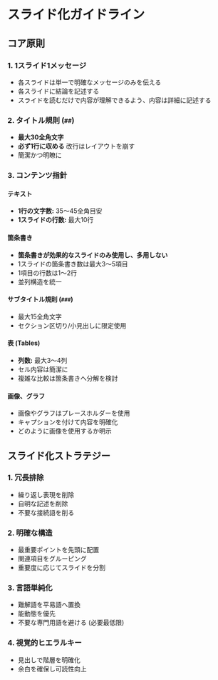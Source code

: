 # スライド化ガイドライン

## コア原則

### 1. 1スライド1メッセージ
- 各スライドは単一で明確なメッセージのみを伝える
- 各スライドに結論を記述する
- スライドを読むだけで内容が理解できるよう、内容は詳細に記述する

### 2. タイトル規則 (`##`)
- **最大30全角文字**
- **必ず1行に収める** 改行はレイアウトを崩す
- 簡潔かつ明瞭に

### 3. コンテンツ指針

#### テキスト
- **1行の文字数:** 35〜45全角目安
- **1スライドの行数:** 最大10行

#### 箇条書き
- **箇条書きが効果的なスライドのみ使用し、多用しない**
- 1スライドの箇条書き数は最大3〜5項目
- 1項目の行数は1〜2行
- 並列構造を統一

#### サブタイトル規則 (`###`)
- 最大15全角文字
- セクション区切り/小見出しに限定使用

#### 表 (Tables)
- **列数:** 最大3〜4列
- セル内容は簡潔に
- 複雑な比較は箇条書きへ分解を検討

#### 画像、グラフ
- 画像やグラフはプレースホルダーを使用
- キャプションを付けて内容を明確化
- どのように画像を使用するか明示

## スライド化ストラテジー

### 1. 冗長排除
- 繰り返し表現を削除
- 自明な記述を削除
- 不要な接続語を削る

### 2. 明確な構造
- 最重要ポイントを先頭に配置
- 関連項目をグルーピング
- 重要度に応じてスライドを分割

### 3. 言語単純化
- 難解語を平易語へ置換
- 能動態を優先
- 不要な専門用語を避ける (必要最低限)

### 4. 視覚的ヒエラルキー
- 見出しで階層を明確化
- 余白を確保し可読性向上
